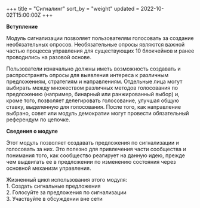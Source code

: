 +++
title = "Сигналинг"
sort_by = "weight"
updated = 2022-10-02T15:00:00Z
+++

**Вступление**

Модуль сигнализации позволяет пользователям голосовать за создание необязательных опросов. Необязательные опросы являются важной частью процесса управления для существующих 10 блокчейнов и ранее проводились на разовой основе.

Пользователи изначально должны иметь возможность создавать и распространять опросы для выявления интереса к различным предложениям, стратегиям и направлениям. Отдельные лица могут выбирать между множеством различных методов голосования по предложению (например, бинарный или ранжированный выбор) и, кроме того, позволяет делегировать голосование, улучшая общую ставку, выделенную для голосования. После того, как направление выбрано, совет или модуль демократии могут провести обязательный референдум по цепочке.

**Сведения о модуле**

Этот модуль позволяет создавать предложения по сигнализации и голосовать за них. Это полезно для привлечения части сообщества и понимания того, как сообщество реагирует на данную идею, прежде чем выдвигать ее в предложении по изменению состояния через основной механизм управления.

Жизненный цикл использования этого модуля:\
1\. Создать сигнальные предложения\
2\. Голосуйте за предложения по сигнализации\
3\. Участвуйте в обсуждении вне сети
